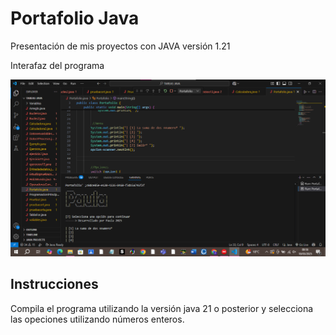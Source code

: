 
# Portafolio Java

Presentación de mis proyectos con JAVA versión 1.21

Interafaz del programa


![Logo](https://github.com/Paula-mansilla/Portafolio-java/blob/main/portafolo%20java.png?raw=true)


## Instrucciones


Compila el programa utilizando la versión java 21 o
posterior y selecciona las opeciones utilizando
números enteros.

